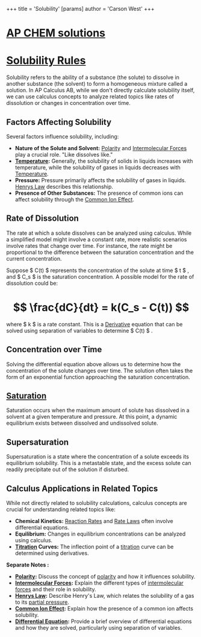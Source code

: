 +++
 title = 'Solubility'
[params]
	author = 'Carson West'
+++
# [AP CHEM solutions](./../ap-chem-solutions/)
# [Solubility Rules](./../solubility-rules/)

Solubility refers to the ability of a substance (the solute) to dissolve in another substance (the solvent) to form a homogeneous mixture called a solution.  In AP Calculus AB, while we don't directly calculate solubility itself, we can use calculus concepts to analyze related topics like rates of dissolution or changes in concentration over time.

## Factors Affecting Solubility

Several factors influence solubility, including:

* **Nature of the Solute and Solvent:**  [Polarity](./../polarity/) and [Intermolecular Forces](./../intermolecular-forces/) play a crucial role. "Like dissolves like."
* **[Temperature](./../temperature/):**  Generally, the solubility of solids in liquids increases with temperature, while the solubility of gases in liquids decreases with [Temperature](./../temperature/).
* **Pressure:**  Pressure primarily affects the solubility of gases in liquids.  [Henrys Law](./../henrys-law/) describes this relationship.
* **Presence of Other Substances:**  The presence of common ions can affect solubility through the [Common Ion Effect](./../common-ion-effect/).


## Rate of Dissolution

The rate at which a solute dissolves can be analyzed using calculus. While a simplified model might involve a constant rate, more realistic scenarios involve rates that change over time.  For instance, the rate might be proportional to the difference between the saturation concentration and the current concentration.

Suppose  $ C(t) $  represents the concentration of the solute at time  $ t $ , and  $ C_s $  is the saturation concentration. A possible model for the rate of dissolution could be:

#  $$ \frac{dC}{dt} = k(C_s - C(t)) $$  
where  $ k $  is a rate constant.  This is a [Derivative](./../derivative/) equation that can be solved using separation of variables to determine  $ C(t) $ .


## Concentration over Time

Solving the differential equation above allows us to determine how the concentration of the solute changes over time.  The solution often takes the form of an exponential function approaching the saturation concentration.

## [Saturation](./../saturation/)

Saturation occurs when the maximum amount of solute has dissolved in a solvent at a given temperature and pressure. At this point, a dynamic equilibrium exists between dissolved and undissolved solute.


## Supersaturation

Supersaturation is a state where the concentration of a solute exceeds its equilibrium solubility. This is a metastable state, and the excess solute can readily precipitate out of the solution if disturbed.


## Calculus Applications in Related Topics

While not directly related to solubility calculations, calculus concepts are crucial for understanding related topics like:

* **Chemical Kinetics:**  [Reaction Rates](./../reaction-rates/) and [Rate Laws](./../rate-laws/) often involve differential equations.
* **Equilibrium:**  Changes in equilibrium concentrations can be analyzed using calculus.
* **[Titration](./../titration/) Curves:**  The inflection point of a [titration](./../titration/) curve can be determined using derivatives.


**Separate Notes :**

* **[Polarity](./../polarity/):**  Discuss the concept of [polarity](./../polarity/) and how it influences solubility.
* **[Intermolecular Forces](./../intermolecular-forces/):** Explain the different types of [intermolecular forces](./../intermolecular-forces/) and their role in solubility.
* **[Henrys Law](./../henrys-law/):** Describe Henry's Law, which relates the solubility of a gas to its [partial pressure](./../partial-pressure/).
* **[Common Ion Effect](./../common-ion-effect/):** Explain how the presence of a common ion affects solubility.
* **[Differential Equation](./../differential-equation/):**  Provide a brief overview of differential equations and how they are solved, particularly using separation of variables.
